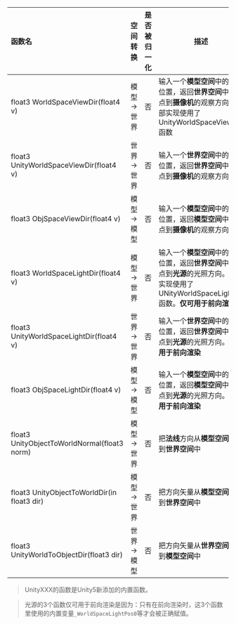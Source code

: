 |函数名|空间转换|是否被归一化|描述|
| :------------ | :------------: |:--:| ------------ |
|float3 WorldSpaceViewDir(float4 v)|模型 -> 世界|否|输入一个**模型空间**中的**顶点**位置，返回**世界空间**中从该点到**摄像机**的观察方向。内部实现使用了UnityWorldSpaceViewDir函数|
|float3 UnityWorldSpaceViewDir(float4 v)|世界 -> 世界|否|输入一个**世界空间**中的**顶点**位置，返回**世界空间**中从该点到**摄像机**的观察方向|
|float3 ObjSpaceViewDir(float4 v)|模型 -> 模型|否|输入一个**模型空间**中的**顶点**位置，返回**模型空间**中从该点到**摄像机**的观察方向|
|float3 WorldSpaceLightDir(float4 v)|模型 -> 世界|否|输入一个**模型空间**中的**顶点**位置，返回**世界空间**中从该点到**光源**的光照方向。内部实现使用了UNityWorldSpaceLightDir函数。**仅可用于前向渲染**|
|float3 UnityWorldSpaceLightDir(float4 v)|世界 -> 世界|否|输入一个**世界空间**中的顶点位置，返回**世界空间**中从该点到**光源**的光照方向。**仅可用于前向渲染**|
|float3 ObjSpaceLightDir(float4 v)|模型 -> 模型|否|输入一个**模型空间**中的顶点位置，返回**模型空间**中从该点到**光源**的光照方向。**仅可用于前向渲染**|
|float3 UnityObjectToWorldNormal(float3 norm)|模型 -> 世界|否|把**法线**方向从**模型空间**转换到**世界空间**中|
|float3 UnityObjectToWorldDir(in float3 dir)|模型 -> 世界|否|把方向矢量从**模型空间**变换到**世界空间**中|
|float3 UnityWorldToObjectDir(float3 dir)|世界 -> 模型|否|把方向矢量从**世界空间**变换到**模型空间**中|

> UnityXXX的函数是Unity5新添加的内置函数。

> 光源的3个函数仅可用于前向渲染是因为：只有在前向渲染时，这3个函数里使用的内置变量`_WorldSpaceLightPos0`等才会被正确赋值。
